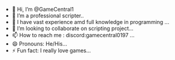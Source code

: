 - 👋 Hi, I’m @GameCentral1
- 👀 I’m a professional scripter..
- 🌱 I have vast experience amd full knowledge in programming  ...
- 💞️ I’m looking to collaborate on scripting project...
- 📫 How to reach me : discord:gamecentral0197 ...
- 😄 Pronouns: He/His...
- ⚡ Fun fact: I really love games...

<!---
GameCentral1/GameCentral1 is a ✨ special ✨ repository because its `README.md` (this file) appears on your GitHub profile.
You can click the Preview link to take a look at your changes.
--->
